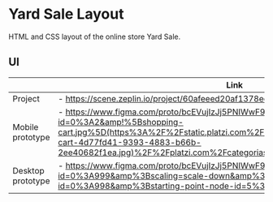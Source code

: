 # Yard Sale Layout
HTML and CSS layout of the online store Yard Sale.

## UI
||Link|
|---|---|
|Project|- https://scene.zeplin.io/project/60afeeed20af1378ed046538|
|Mobile prototype|- https://www.figma.com/proto/bcEVujIzJj5PNIWwF9pP2w/Platzi_YardSale?node-id=0%3A2&amp!%5Bshopping-cart.jpg%5D(https%3A%2F%2Fstatic.platzi.com%2Fmedia%2Fuser_upload%2Fshopping-cart-4d77fd41-9393-4883-b66b-2ee40682f1ea.jpg)%2F%2Fplatzi.com%2Fcategorias%2Fdiseno%2F=|
|Desktop prototype|- https://www.figma.com/proto/bcEVujIzJj5PNIWwF9pP2w/Platzi_YardSale?node-id=0%3A999&amp%3Bscaling=scale-down&amp%3Bpage-id=0%3A998&amp%3Bstarting-point-node-id=5%3A2808|